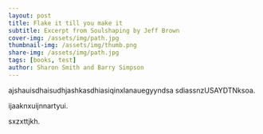 ```yaml
---
layout: post
title: Flake it till you make it
subtitle: Excerpt from Soulshaping by Jeff Brown
cover-img: /assets/img/path.jpg
thumbnail-img: /assets/img/thumb.png
share-img: /assets/img/path.jpg
tags: [books, test]
author: Sharon Smith and Barry Simpson
---
```


ajshauisdhaisudhjashkasdhiasiqinxlanauegyyndsa
sdiassnzUSAYDTNksoa.

ijaaknxuijnnartyui.

sxzxttjkh.
